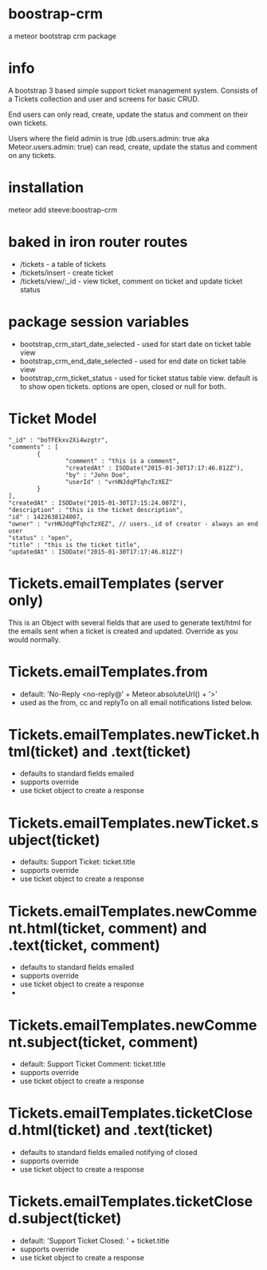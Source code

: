 boostrap-crm
=============
a meteor bootstrap crm package

info
=====
A bootstrap 3 based simple support ticket management system.  Consists of a Tickets collection and user and screens for basic CRUD.

End users can only read, create, update the status and comment on their own tickets.

Users where the field admin is true (db.users.admin: true aka Meteor.users.admin: true) can read, create, update the status and comment on any tickets.

installation
=============
meteor add steeve:boostrap-crm

baked in iron router routes
============================
* /tickets - a table of tickets
* /tickets/insert - create ticket
* /tickets/view/:_id - view ticket, comment on ticket and update ticket status

package session variables
==========================
* bootstrap_crm_start_date_selected - used for start date on ticket table view
* bootstrap_crm_end_date_selected - used for end date on ticket table view
* bootstrap_crm_ticket_status - used for ticket status table view. default is to show open tickets. options are open, closed or null for both.

Ticket Model
=============
````
"_id" : "boTFEkxv2Xi4wzgtr",
"comments" : [
        {
                "comment" : "this is a comment",
                "createdAt" : ISODate("2015-01-30T17:17:46.812Z"),
                "by" : "John Doe",
                "userId" : "vrHNJdqPTqhcTzXEZ"
        }
],
"createdAt" : ISODate("2015-01-30T17:15:24.007Z"),
"description" : "this is the ticket description",
"id" : 1422638124007,
"owner" : "vrHNJdqPTqhcTzXEZ", // users._id of creator - always an end user
"status" : "open",
"title" : "this is the ticket title",
"updatedAt" : ISODate("2015-01-30T17:17:46.812Z")
````

Tickets.emailTemplates (server only)
====================================
This is an Object with several fields that are used to generate text/html for the emails sent when a ticket is created and updated.  Override as you would normally.

# Tickets.emailTemplates.from
* default: 'No-Reply <no-reply@' + Meteor.absoluteUrl() + '>'
* used as the from, cc and replyTo on all email notifications listed below.

# Tickets.emailTemplates.newTicket.html(ticket) and .text(ticket)
* defaults to standard fields emailed
* supports override
* use ticket object to create a response

# Tickets.emailTemplates.newTicket.subject(ticket)
* defaults: Support Ticket: ticket.title
* supports override
* use ticket object to create a response

# Tickets.emailTemplates.newComment.html(ticket, comment) and .text(ticket, comment)
* defaults to standard fields emailed
* supports override
* use ticket object to create a response
*
# Tickets.emailTemplates.newComment.subject(ticket, comment)
* default: Support Ticket Comment: ticket.title
* supports override
* use ticket object to create a response

# Tickets.emailTemplates.ticketClosed.html(ticket) and .text(ticket)
* defaults to standard fields emailed notifying of closed
* supports override
* use ticket object to create a response

# Tickets.emailTemplates.ticketClosed.subject(ticket)
* default: 'Support Ticket Closed: ' + ticket.title
* supports override
* use ticket object to create a response


